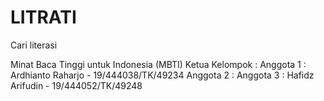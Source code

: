 # LITRATI
Cari literasi

Minat Baca Tinggi untuk Indonesia (MBTI)
Ketua Kelompok :
Anggota 1 : Ardhianto Raharjo - 19/444038/TK/49234
Anggota 2 : 
Anggota 3 : Hafidz Arifudin - 19/444052/TK/49248
